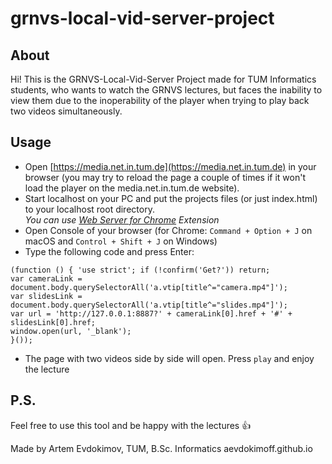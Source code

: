 # grnvs-local-vid-server-project

## About
Hi! This is the GRNVS-Local-Vid-Server Project made for TUM Informatics students, who wants to watch the GRNVS lectures, but faces the inability to view them due to the inoperability of the player when trying to play back two videos simultaneously. 

## Usage
* Open [https://media.net.in.tum.de](https://media.net.in.tum.de) in your browser (you may try to reload the page a couple of times if it won't load the player on the media.net.in.tum.de website). 
* Start localhost on your PC and put the projects files (or just index.html) to your localhost root directory.  
*You can use [Web Server for Chrome](https://chrome.google.com/webstore/detail/web-server-for-chrome/ofhbbkphhbklhfoeikjpcbhemlocgigb) Extension*
* Open Console of your browser (for Chrome: `Command + Option + J` on macOS and `Control + Shift + J` on Windows)
* Type the following code and press Enter:
```
(function () { 'use strict'; if (!confirm('Get?')) return; 
var cameraLink = document.body.querySelectorAll('a.vtip[title^="camera.mp4"]'); 
var slidesLink = document.body.querySelectorAll('a.vtip[title^="slides.mp4"]'); 
var url = 'http://127.0.0.1:8887?' + cameraLink[0].href + '#' + slidesLink[0].href;
window.open(url, '_blank');
}());
```
* The page with two videos side by side will open. Press `play` and enjoy the lecture

## P.S.

Feel free to use this tool and be happy with the lectures 👍

Made by Artem Evdokimov, TUM, B.Sc. Informatics
aevdokimoff.github.io
